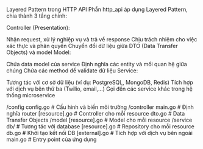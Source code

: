 Layered Pattern trong HTTP API
Phần http_api áp dụng Layered Pattern, chia thành 3 tầng chính:

Controller (Presentation):

Nhận request, xử lý nghiệp vụ và trả về response
Chịu trách nhiệm cho việc xác thực và phân quyền
Chuyển đổi dữ liệu giữa DTO (Data Transfer Objects) và model
Model:

Chứa data model của service
Định nghĩa các entity và mối quan hệ giữa chúng
Chứa các method để validate dữ liệu
Service:

Tương tác với cơ sở dữ liệu (ví dụ: PostgreSQL, MongoDB, Redis)
Tích hợp với dịch vụ bên thứ ba (Twilio, email,...)
Gọi đến các service khác trong hệ thống microservice


/config
    config.go           # Cấu hình và biến môi trường
/controller
    main.go             # Định nghĩa router
    [resource].go       # Controller cho mỗi resource
    dto.go              # Data Transfer Objects
/model
    [resource].go       # Model cho mỗi resource
/service
    db/                 # Tương tác với database
        [resource].go   # Repository cho mỗi resource
        db.go           # Khởi tạo kết nối DB
    [external].go       # Tích hợp với dịch vụ bên ngoài
main.go                 # Entry point của ứng dụng